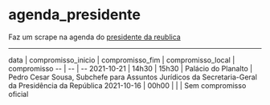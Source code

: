 # agenda_presidente

Faz um scrape na agenda do [presidente da reublica](http://gov.br/planalto/pt-br/acompanhe-o-planalto/agenda-do-presidente-da-republica/)

***

data | compromisso_inicio | compromisso_fim | compromisso_local | compromisso
-- | -- | --
2021-10-21 | 14h30 | 15h30 | Palácio do Planalto | Pedro Cesar Sousa, Subchefe para Assuntos Jurídicos da Secretaria-Geral da Presidência da República
2021-10-16 | 00h00 |   |   |  Sem compromisso oficial
